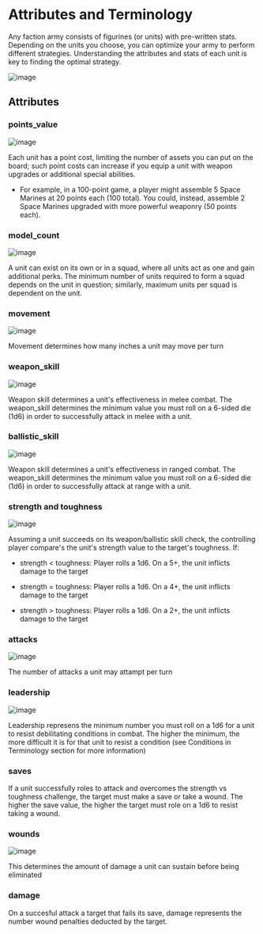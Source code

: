 # Attributes and Terminology

Any faction army consists of figurines (or units) with pre-written stats. Depending on the units you choose, you can optimize your army to perform different strategies. Understanding the attributes and stats of each unit is key to finding the optimal strategy.

![image](https://github.com/user-attachments/assets/486e0428-2751-4c9b-ae96-fe026c1aea77)



## Attributes


### points_value

![image](https://github.com/user-attachments/assets/fa9050a9-f6d8-48a8-b011-82b14a0d51c9)

 Each unit has a point cost, limiting the number of assets you can put on the board; such point costs can increase if you equip a unit with weapon upgrades or additional special abilities. 

  - For example, in a 100-point game, a player might assemble 5 Space Marines at 20 points each (100 total). You could, instead, assemble 2 Space Marines upgraded with more powerful weaponry (50 points each).

### model_count

![image](https://github.com/user-attachments/assets/d04a34e2-b594-41a3-9386-c360ab788808)

A unit can exist on its own or in a squad, where all units act as one and gain additional perks. The minimum number of units required to form a squad depends on the unit in question; similarly, maximum units per squad is dependent on the unit.

### movement

![image](https://github.com/user-attachments/assets/c8a6149e-4eba-4d66-bdf2-d0c93a8aefd8)

Movement determines how many inches a unit may move per turn

### weapon_skill

![image](https://github.com/user-attachments/assets/d5b0bbf7-4ba7-4721-8e46-d0622d53838b)

Weapon skill determines a unit's effectiveness in melee combat. The weapon_skill determines the minimum value you must roll on a 6-sided die (1d6) in order to successfully attack in melee with a unit. 

### ballistic_skill

![image](https://github.com/user-attachments/assets/833fc7e0-57d4-4f45-b077-df5b23ed407b)

Weapon skill determines a unit's effectiveness in ranged combat. The weapon_skill determines the minimum value you must roll on a 6-sided die (1d6) in order to successfully attack at range with a unit. 

### strength and toughness

![image](https://github.com/user-attachments/assets/4f1a0d85-8f5d-4e43-9217-bbfb1d12bd9d)

Assuming a unit succeeds on its weapon/ballistic skill check, the controlling player compare's the unit's strength value to the target's toughness. If:

- strength < toughness:
  Player rolls a 1d6. On a 5+, the unit inflicts damage to the target
  
- strength = toughness:
  Player rolls a 1d6. On a 4+, the unit inflicts damage to the target

- strength > toughness:
  Player rolls a 1d6. On a 2+, the unit inflicts damage to the target

### attacks

![image](https://github.com/user-attachments/assets/2e9f78fe-efec-4750-84c3-578dcedf5389)

The number of attacks a unit may attampt per turn

### leadership

![image](https://github.com/user-attachments/assets/7eeb4f9d-8aa5-4f3d-88c7-10c216e26cc9)

Leadership represens the minimum number you must roll on a 1d6 for a unit to resist debilitating conditions in combat. The higher the minimum, the more difficult it is for that unit to resist a condition (see Conditions in Terminology  section for more information)

### saves

If a unit successfully roles to attack and overcomes the strength vs toughness challenge, the target must make a save or take a wound. The higher the save value, the higher the target must role on a 1d6 to resist taking a wound. 

### wounds

![image](https://github.com/user-attachments/assets/4e3c624c-a621-4aa6-b7ab-edd190a52f6d)

This determines the amount of damage a unit can sustain before being eliminated

### damage

On a succesful attack a target that fails its save, damage represents the number wound penalties deducted by the target.






